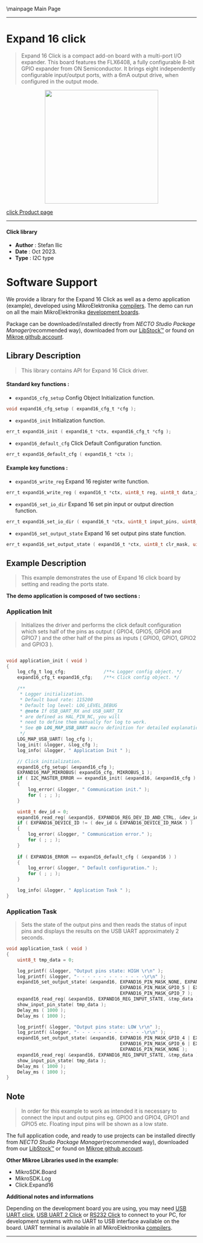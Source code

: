\mainpage Main Page

---
# Expand 16 click

> Expand 16 Click is a compact add-on board with a multi-port I/O expander. This board features the FLX6408, a fully configurable 8-bit GPIO expander from ON Semiconductor. It brings eight independently configurable input/output ports, with a 6mA output drive, when configured in the output mode. 

<p align="center">
  <img src="https://download.mikroe.com/images/click_for_ide/expand16_click.png" height=300px>
</p>

[click Product page](https://www.mikroe.com/expand-16-click)

---


#### Click library

- **Author**        : Stefan Ilic
- **Date**          : Oct 2023.
- **Type**          : I2C type


# Software Support

We provide a library for the Expand 16 Click
as well as a demo application (example), developed using MikroElektronika
[compilers](https://www.mikroe.com/necto-studio).
The demo can run on all the main MikroElektronika [development boards](https://www.mikroe.com/development-boards).

Package can be downloaded/installed directly from *NECTO Studio Package Manager*(recommended way), downloaded from our [LibStock&trade;](https://libstock.mikroe.com) or found on [Mikroe github account](https://github.com/MikroElektronika/mikrosdk_click_v2/tree/master/clicks).

## Library Description

> This library contains API for Expand 16 Click driver.

#### Standard key functions :

- `expand16_cfg_setup` Config Object Initialization function.
```c
void expand16_cfg_setup ( expand16_cfg_t *cfg );
```

- `expand16_init` Initialization function.
```c
err_t expand16_init ( expand16_t *ctx, expand16_cfg_t *cfg );
```

- `expand16_default_cfg` Click Default Configuration function.
```c
err_t expand16_default_cfg ( expand16_t *ctx );
```

#### Example key functions :

- `expand16_write_reg` Expand 16 register write function.
```c
err_t expand16_write_reg ( expand16_t *ctx, uint8_t reg, uint8_t data_in );
```

- `expand16_set_io_dir` Expand 16 set pin input or output direction function.
```c
err_t expand16_set_io_dir ( expand16_t *ctx, uint8_t input_pins, uint8_t output_pins );
```

- `expand16_set_output_state` Expand 16 set output pins state function.
```c
err_t expand16_set_output_state ( expand16_t *ctx, uint8_t clr_mask, uint8_t set_mask );
```

## Example Description

> This example demonstrates the use of Expand 16 click board by setting and reading 
  the ports state.

**The demo application is composed of two sections :**

### Application Init

> Initializes the driver and performs the click default configuration which sets 
  half of the pins as output ( GPIO4, GPIO5, GPIO6 and GPIO7 ) and the 
  other half of the pins as inputs ( GPIO0, GPIO1, GPIO2 and GPIO3 ).

```c

void application_init ( void ) 
{
    log_cfg_t log_cfg;              /**< Logger config object. */
    expand16_cfg_t expand16_cfg;    /**< Click config object. */

    /** 
     * Logger initialization.
     * Default baud rate: 115200
     * Default log level: LOG_LEVEL_DEBUG
     * @note If USB_UART_RX and USB_UART_TX 
     * are defined as HAL_PIN_NC, you will 
     * need to define them manually for log to work. 
     * See @b LOG_MAP_USB_UART macro definition for detailed explanation.
     */
    LOG_MAP_USB_UART( log_cfg );
    log_init( &logger, &log_cfg );
    log_info( &logger, " Application Init " );

    // Click initialization.
    expand16_cfg_setup( &expand16_cfg );
    EXPAND16_MAP_MIKROBUS( expand16_cfg, MIKROBUS_1 );
    if ( I2C_MASTER_ERROR == expand16_init( &expand16, &expand16_cfg ) ) 
    {
        log_error( &logger, " Communication init." );
        for ( ; ; );
    }

    uint8_t dev_id = 0;
    expand16_read_reg( &expand16, EXPAND16_REG_DEV_ID_AND_CTRL, &dev_id ); 
    if ( EXPAND16_DEVICE_ID != ( dev_id & EXPAND16_DEVICE_ID_MASK ) )
    {
        log_error( &logger, " Communication error." );
        for ( ; ; );
    }
    
    if ( EXPAND16_ERROR == expand16_default_cfg ( &expand16 ) )
    {
        log_error( &logger, " Default configuration." );
        for ( ; ; );
    }

    log_info( &logger, " Application Task " );
}

```

### Application Task

> Sets the state of the output pins and then reads the status of input pins
  and displays the results on the USB UART approximately 2 seconds.

```c
void application_task ( void ) 
{
    uint8_t tmp_data = 0;

    log_printf( &logger, "Output pins state: HIGH \r\n" );
    log_printf( &logger, "- - - - - - - - - - - - -\r\n" );
    expand16_set_output_state( &expand16, EXPAND16_PIN_MASK_NONE, EXPAND16_PIN_MASK_GPIO_4 | 
                                          EXPAND16_PIN_MASK_GPIO_5 | EXPAND16_PIN_MASK_GPIO_6 | 
                                          EXPAND16_PIN_MASK_GPIO_7 );
    expand16_read_reg( &expand16, EXPAND16_REG_INPUT_STATE, &tmp_data ); 
    show_input_pin_state( tmp_data );
    Delay_ms ( 1000 );
    Delay_ms ( 1000 );

    log_printf( &logger, "Output pins state: LOW \r\n" );
    log_printf( &logger, "- - - - - - - - - - - - -\r\n" );
    expand16_set_output_state( &expand16, EXPAND16_PIN_MASK_GPIO_4 | EXPAND16_PIN_MASK_GPIO_5 | 
                                          EXPAND16_PIN_MASK_GPIO_6 | EXPAND16_PIN_MASK_GPIO_7, 
                                          EXPAND16_PIN_MASK_NONE );
    expand16_read_reg( &expand16, EXPAND16_REG_INPUT_STATE, &tmp_data ); 
    show_input_pin_state( tmp_data );
    Delay_ms ( 1000 );
    Delay_ms ( 1000 );
}
```

## Note

> In order for this example to work as intended it is necessary to connect the input and output pins 
  eg. GPIO0 and GPIO4, GPIO1 and GPIO5 etc. Floating input pins will be shown as a low state.

The full application code, and ready to use projects can be installed directly from *NECTO Studio Package Manager*(recommended way), downloaded from our [LibStock&trade;](https://libstock.mikroe.com) or found on [Mikroe github account](https://github.com/MikroElektronika/mikrosdk_click_v2/tree/master/clicks).

**Other Mikroe Libraries used in the example:**

- MikroSDK.Board
- MikroSDK.Log
- Click.Expand16

**Additional notes and informations**

Depending on the development board you are using, you may need
[USB UART click](https://www.mikroe.com/usb-uart-click),
[USB UART 2 Click](https://www.mikroe.com/usb-uart-2-click) or
[RS232 Click](https://www.mikroe.com/rs232-click) to connect to your PC, for
development systems with no UART to USB interface available on the board. UART
terminal is available in all MikroElektronika
[compilers](https://shop.mikroe.com/compilers).

---
